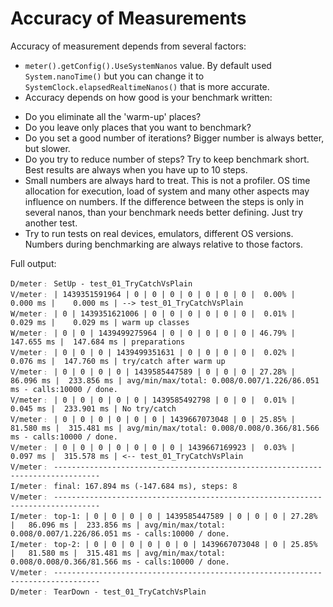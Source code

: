# Accuracy of Measurements

Accuracy of measurement depends from several factors:
* `meter().getConfig().UseSystemNanos` value. By default used `System.nanoTime()` but you can change it to 
  `SystemClock.elapsedRealtimeNanos()` that is more accurate.
* Accuracy depends on how good is your benchmark written: 
- Do you eliminate all the 'warm-up' places? 
- Do you leave only places that you want to benchmark?
- Do you set a good number of iterations? Bigger number is always better, but slower.
- Do you try to reduce number of steps? Try to keep benchmark short. Best results are always when you have up to 10 steps.
- Small numbers are always hard to treat. This is not a profiler. OS time allocation for execution, load of system and 
  many other aspects may influence on numbers. If the difference between the steps is only in several nanos, than your 
  benchmark needs better defining. Just try another test.  
- Try to run tests on real devices, emulators, different OS versions. Numbers during benchmarking are always relative to 
  those factors.

Full output:
```
D/meter﹕ SetUp - test_01_TryCatchVsPlain
V/meter﹕ | 1439351591964 | 0 | 0 | 0 | 0 | 0 | 0 | 0 |  0.00% |    0.000 ms |    0.000 ms | --> test_01_TryCatchVsPlain
W/meter﹕ | 0 | 1439351621006 | 0 | 0 | 0 | 0 | 0 | 0 |  0.01% |    0.029 ms |    0.029 ms | warm up classes
W/meter﹕ | 0 | 0 | 1439499275964 | 0 | 0 | 0 | 0 | 0 | 46.79% |  147.655 ms |  147.684 ms | preparations
V/meter﹕ | 0 | 0 | 0 | 1439499351631 | 0 | 0 | 0 | 0 |  0.02% |    0.076 ms |  147.760 ms | try/catch after warm up
V/meter﹕ | 0 | 0 | 0 | 0 | 1439585447589 | 0 | 0 | 0 | 27.28% |   86.096 ms |  233.856 ms | avg/min/max/total: 0.008/0.007/1.226/86.051 ms - calls:10000 / done.
V/meter﹕ | 0 | 0 | 0 | 0 | 0 | 1439585492798 | 0 | 0 |  0.01% |    0.045 ms |  233.901 ms | No try/catch
V/meter﹕ | 0 | 0 | 0 | 0 | 0 | 0 | 1439667073048 | 0 | 25.85% |   81.580 ms |  315.481 ms | avg/min/max/total: 0.008/0.008/0.366/81.566 ms - calls:10000 / done.
V/meter﹕ | 0 | 0 | 0 | 0 | 0 | 0 | 0 | 1439667169923 |  0.03% |    0.097 ms |  315.578 ms | <-- test_01_TryCatchVsPlain
V/meter﹕ --------------------------------------------------------------------------------
I/meter﹕ final: 167.894 ms (-147.684 ms), steps: 8
V/meter﹕ --------------------------------------------------------------------------------
I/meter﹕ top-1: | 0 | 0 | 0 | 0 | 1439585447589 | 0 | 0 | 0 | 27.28% |   86.096 ms |  233.856 ms | avg/min/max/total: 0.008/0.007/1.226/86.051 ms - calls:10000 / done.
I/meter﹕ top-2: | 0 | 0 | 0 | 0 | 0 | 0 | 1439667073048 | 0 | 25.85% |   81.580 ms |  315.481 ms | avg/min/max/total: 0.008/0.008/0.366/81.566 ms - calls:10000 / done.
V/meter﹕ --------------------------------------------------------------------------------
D/meter﹕ TearDown - test_01_TryCatchVsPlain
```